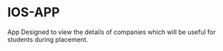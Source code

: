 # IOS-APP
App Designed to view the details of companies which will be useful for students during placement.
